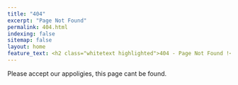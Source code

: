 ```yaml
---
title: "404"
excerpt: "Page Not Found"
permalink: 404.html
indexing: false
sitemap: false
layout: home
feature_text: <h2 class="whitetext highlighted">404 - Page Not Found !</h2>
---
```


Please accept our appoligies, this page cant be found.